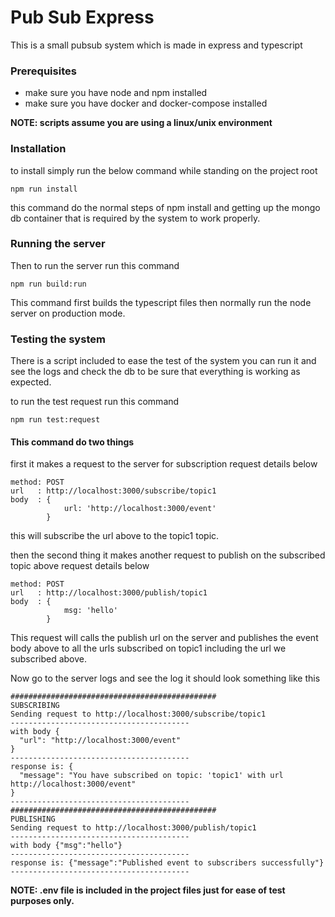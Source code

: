 # Pub Sub Express

This is a small pubsub system which is made in express and typescript

### Prerequisites

- make sure you have node and npm installed
- make sure you have docker and docker-compose installed

**NOTE: scripts assume you are using a linux/unix environment**

### Installation

to install simply run the below command while standing on the project root

```
npm run install
```
this command do the normal steps of npm install and getting up the mongo db container 
that is required by the system to work properly.

### Running the server

Then to run the server run this command

```
npm run build:run
```

This command first builds the typescript files then normally run the node server 
on production mode.

### Testing the system

There is a script included to ease the test of the system you can run it and see the logs
and check the db to be sure that everything is working as expected.

to run the test request run this command 
```
npm run test:request
```

#### This command do two things

first it makes a request to the server for subscription
request details below
```
method: POST
url   : http://localhost:3000/subscribe/topic1
body  : {
            url: 'http://localhost:3000/event'
        }
```
this will subscribe the url above to the topic1 topic.

then the second thing it makes another request to publish on the subscribed topic above
request details below
```
method: POST
url   : http://localhost:3000/publish/topic1
body  : {
            msg: 'hello'
        }
```

This request will calls the publish url on the server and publishes the event body above
to all the urls subscribed on topic1 including the url we subscribed above.

Now go to the server logs and see the log it should look something like this
```
##############################################
SUBSCRIBING
Sending request to http://localhost:3000/subscribe/topic1
----------------------------------------
with body {
  "url": "http://localhost:3000/event"
}
----------------------------------------
response is: {
  "message": "You have subscribed on topic: 'topic1' with url http://localhost:3000/event"
}
----------------------------------------
##############################################
PUBLISHING
Sending request to http://localhost:3000/publish/topic1
----------------------------------------
with body {"msg":"hello"}
----------------------------------------
response is: {"message":"Published event to subscribers successfully"}
----------------------------------------
```

**NOTE: .env file is included in the project files just for ease of test purposes only.**